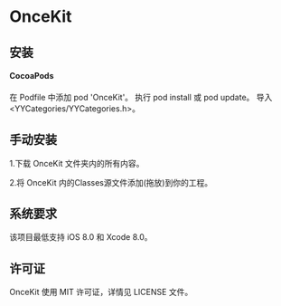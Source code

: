 # OnceKit


## 安装
#### CocoaPods
在 Podfile 中添加 pod 'OnceKit'。
执行 pod install 或 pod update。
导入 <YYCategories/YYCategories.h>。

## 手动安装
1.下载 OnceKit 文件夹内的所有内容。

2.将 OnceKit 内的Classes源文件添加(拖放)到你的工程。

## 系统要求
该项目最低支持 iOS 8.0 和 Xcode 8.0。

## 许可证
OnceKit 使用 MIT 许可证，详情见 LICENSE 文件。